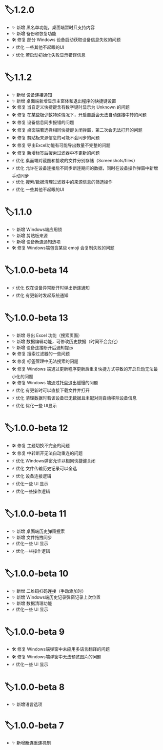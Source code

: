# 🏷️1.2.0
+ ✨ 新增 黑名单功能，桌面端暂时只支持内容
+ ✨ 新增 备份和恢复功能
+ 🛠️ 修复 部分 Windows 设备启动获取设备信息失败的问题
+ ⚡ 优化 一些其他不起眼的UI
+ ⚡ 优化 若启动初始化失败显示错误信息

# 🏷️1.1.2

+ ✨ 新增 设备连接通知
+ ✨ 新增 桌面端新增显示主窗体和退出程序的快捷键设置
+ 🛠️ 修复 当自定义快捷键含有数字键时显示为 Unknown 的问题
+ 🛠️ 修复 在某些极少数特殊情况下，开启自启会无法自动连接中转的问题
+ 🛠️ 修复 设备信息同步报错的问题
+ 🛠️ 修复 桌面端若选择相同快捷键关闭弹窗，第二次会无法打开的问题
+ 🛠️ 修复 剪贴板来源信息的可能不会同步的问题
+ 🛠️ 修复 导出Excel功能有可能导出数量不完整的问题
+ 🛠️ 修复 新增标签后搜索过滤器中不更新的问题
+ ⚡ 优化 桌面端对截图和接收的文件分别存储（Screenshots/files）
+ ⚡ 优化 允许在设备连接后不同步断连期间的数据，同时在设备操作弹窗中新增手动同步
+ ⚡ 优化 搜索/数据清理过滤器中的来源信息的筛选操作
+ ⚡ 优化 一些其他不起眼的UI

# 🏷️1.1.0

+ ✨ 新增 Windows端应用锁
+ ✨ 新增 剪贴板来源
+ ✨ 新增 设备断连通知选项
+ 🛠️ 修复 Windows端包含某些 emoji 会复制失败的问题

# 🏷️1.0.0-beta 14

+ ⚡ 优化 仅在设备异常断开时弹出断连通知
+ ⚡ 优化 有更新时发起系统通知

# 🏷️1.0.0-beta 13

+ ✨ 新增 导出 Excel 功能（搜索页面）
+ ✨ 新增 数据编辑功能，可修改历史数据（时间不会变化）
+ ✨ 新增 设备连接断开后通知提示
+ 🛠️ 修复 搜索过滤器的一些问题
+ 🛠️ 修复 标签管理中无法搜索的问题
+ 🛠️ 修复 Windows 端通过更新程序更新后重复快捷方式导致的开启启动无法最小化的问题
+ 🛠️ 修复 Windows 端通过托盘退出缓慢的问题
+ ⚡ 优化 有更新时可以直接下载文件并打开
+ ⚡ 优化 清理数据时若该设备已无数据且未配对则自动移除设备信息
+ ⚡ 优化 优化一些 UI显示

# 🏷️1.0.0-beta 12

+ 🛠️ 修复 主题切换不完全的问题
+ 🛠️ 修复 中转断开无法自动重连的问题
+ ⚡ 优化 Windows弹窗允许以相同快捷键关闭
+ ⚡ 优化 文件传输历史记录可以全选
+ ⚡ 优化 设备连接逻辑
+ ⚡ 优化一些 UI 显示
+ ⚡ 优化一些操作逻辑

# 🏷️1.0.0-beta 11

+ ✨ 新增 桌面端历史弹窗搜索
+ ✨ 新增 文件拖拽同步
+ ⚡ 优化一些 UI 显示
+ ⚡ 优化一些操作逻辑

# 🏷️1.0.0-beta 10

+ ✨ 新增 二维码扫码连接（手动添加时）
+ ✨ 新增 Windows端历史记录弹窗记录上次位置
+ ✨ 新增 数据清理功能
+ ⚡ 优化一些 UI 显示

# 🏷️1.0.0-beta 9

+ 🛠️ 修复 Windows端弹窗中未应用多语言翻译的问题
+ 🛠️ 修复 Windows端弹窗中无法预览图片的问题
+ ⚡ 优化一些 UI 显示

# 🏷️1.0.0-beta 8

+ ✨ 新增语言选项

# 🏷️1.0.0-beta 7

+ ✨ 新增断连重连机制
